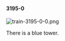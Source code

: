 #### 3195-0
![train-3195-0-0.png](https://github.com/lil-lab/nlvr/raw/master/nlvr/train/images/2/train-3195-0-0.png "train-3195-0-0.png")

There is a blue tower.